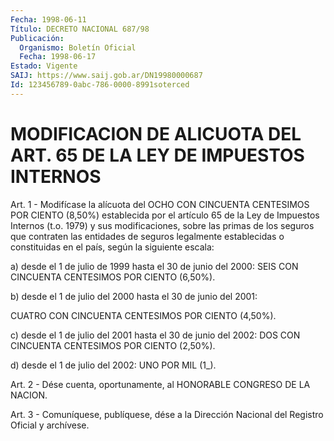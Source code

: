 ```yaml
---
Fecha: 1998-06-11
Título: DECRETO NACIONAL 687/98
Publicación:
  Organismo: Boletín Oficial
  Fecha: 1998-06-17
Estado: Vigente
SAIJ: https://www.saij.gob.ar/DN19980000687
Id: 123456789-0abc-786-0000-8991soterced
---
```

# MODIFICACION DE ALICUOTA DEL ART. 65 DE LA LEY DE IMPUESTOS INTERNOS

<a id="1"></a>
Art.  1  -  Modifícase  la  alícuota  del  OCHO  CON  CINCUENTA CENTESIMOS POR CIENTO (8,50%) establecida por el artículo 65  de la Ley  de  Impuestos Internos (t.o. 1979) y sus modificaciones, sobre las primas  de  los  seguros que contraten las entidades de seguros legalmente  establecidas  o  constituidas  en  el  país,  según  la siguiente escala:

a) desde el 1  de julio de 1999 hasta el 30 de junio del 2000: SEIS CON CINCUENTA CENTESIMOS POR CIENTO (6,50%).

b) desde el 1 de  julio  del  2000  hasta  el 30 de junio del 2001:

CUATRO CON CINCUENTA CENTESIMOS POR CIENTO (4,50%).

c) desde el 1 de julio del 2001 hasta el 30  de junio del 2002: DOS CON CINCUENTA CENTESIMOS POR CIENTO (2,50%).

d) desde el 1 de julio del 2002: UNO POR MIL (1_).

<a id="2"></a>
Art. 2 - Dése cuenta, oportunamente, al HONORABLE  CONGRESO  DE  LA NACION.

<a id="3"></a>
Art.  3 - Comuníquese, publíquese, dése a la Dirección Nacional del Registro Oficial y archívese.